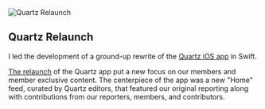 <div class="image-fit">
  <img src="/images/relaunchPhoneStraight.jpg" alt="Quartz Relaunch" srcset="/images/relaunchPhoneStraight.jpg 1x, /images/relaunchPhoneStraight@2x.jpg 2x">
</div>

<div class="post-text">

## Quartz Relaunch

I led the development of a ground-up rewrite of the [Quartz iOS app](https://apps.apple.com/us/app/quartz/id1437569339) in Swift.

[The relaunch](https://qz.com/1724663/putting-members-at-the-heart-of-quartz/) of the Quartz app put a new focus on our members and member exclusive content. The centerpiece of the app was a new "Home" feed, curated by Quartz editors, that featured our original reporting along with contributions from our reporters, members, and contributors.

<Tweet id="1182297489950543873"/>

</div>

<script>
import { Tweet } from 'vue-tweet-embed'

export default {
components: {
  Tweet
}
}
</script>
